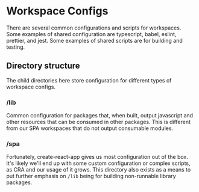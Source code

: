 # Workspace Configs

There are several common configurations and scripts for workspaces. Some examples of shared configuration are typescript, babel, eslint, prettier, and jest. Some examples of shared scripts are for building and testing.

## Directory structure

The child directories here store configuration for different types of workspace configs.

### /lib

Common configuration for packages that, when built, output javascript and other resources that can be consumed in other packages. This is different from our SPA workspaces that do not output consumable modules.

### /spa

Fortunately, create-react-app gives us most configuration out of the box. It's likely we'll end up with some custom configuration or complex scripts, as CRA and our usage of it grows. This directory also exists as a means to put further emphasis on `/lib` being for building non-runnable library packages.
